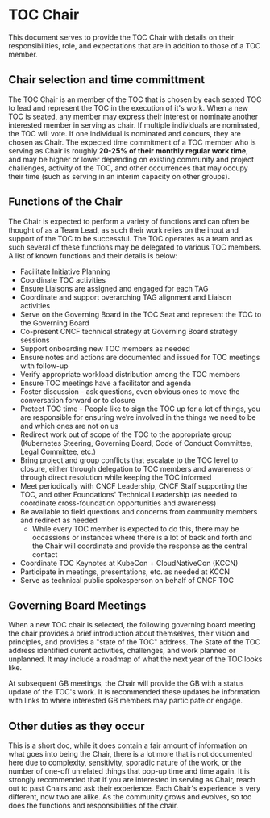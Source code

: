 # TOC Chair

This document serves to provide the TOC Chair with details on their responsibilities, role, and expectations that are in addition to those of a TOC member.

## Chair selection and time committment

The TOC Chair is an member of the TOC that is chosen by each seated TOC to lead and represent the TOC in the execution of it's work. When a new TOC is seated, any member may express their interest or nominate another interested member in serving as chair. If multiple individuals are nominated, the TOC will vote. If one individual is nominated and concurs, they are chosen as Chair. The expected time commitment of a TOC member who is serving as Chair is roughly **20-25% of their monthly regular work time**, and may be higher or lower depending on existing community and project challenges, activity of the TOC, and other occurrences that may occupy their time (such as serving in an interim capacity on other groups). 

## Functions of the Chair

The Chair is expected to perform a variety of functions and can often be thought of as a Team Lead, as such their work relies on the input and support of the TOC to be successful. The TOC operates as a team and as such several of these functions may be delegated to various TOC members. A list of known functions and their details is below:

* Facilitate Initiative Planning
* Coordinate TOC activities
* Ensure Liaisons are assigned and engaged for each TAG
* Coordinate and support overarching TAG alignment and Liaison activities
* Serve on the Governing Board in the TOC Seat and represent the TOC to the Governing Board
* Co-present CNCF technical strategy at Governing Board strategy sessions
* Support onboarding new TOC members as needed
* Ensure notes and actions are documented and issued for TOC meetings with follow-up
* Verify appropriate workload distribution among the TOC members
* Ensure TOC meetings have a facilitator and agenda
* Foster discussion - ask questions, even obvious ones to move the conversation forward or to closure
* Protect TOC time - People like to sign the TOC up for a lot of things, you are responsible for ensuring we’re involved in the things we need to be and which ones are not on us
* Redirect work out of scope of the TOC to the appropriate group (Kubernetes Steering, Governing Board, Code of Conduct Committee, Legal Committee, etc.)
* Bring project and group conflicts that escalate to the TOC level to closure, either through delegation to TOC members and awareness or through direct resolution while keeping the TOC informed
* Meet periodically with CNCF Leadership, CNCF Staff supporting the TOC, and other Foundations' Technical Leadership (as needed to coordinate cross-foundation opportunities and awareness)
* Be available to field questions and concerns from community members and redirect as needed
    *  While every TOC member is expected to do this, there may be occassions or instances where there is a lot of back and forth and the Chair will coordinate and provide the response as the central contact
* Coordinate TOC Keynotes at KubeCon + CloudNativeCon (KCCN)
* Participate in meetings, presentations, etc. as needed at KCCN
* Serve as technical public spokesperson on behalf of CNCF TOC

## Governing Board Meetings

When a new TOC chair is selected, the following governing board meeting the chair provides a brief introduction about themselves, their vision and principles, and provides a "state of the TOC" address. The State of the TOC address identified curent activities, challenges, and work planned or unplanned. It may include a roadmap of what the next year of the TOC looks like.

At subsequent GB meetings, the Chair will provide the GB with a status update of the TOC's work. It is recommended these updates be information with links to where interested GB members may participate or engage.

## Other duties as they occur

This is a short doc, while it does contain a fair amount of information on what goes into being the Chair, there is a lot more that is not documented here due to complexity, sensitivity, sporadic nature of the work, or the number of one-off unrelated things that pop-up time and time again. It is strongly recommended that if you are interested in serving as Chair, reach out to past Chairs and ask their experience. Each Chair's experience is very different, now two are alike. As the community grows and evolves, so too does the functions and responsibilities of the chair.
